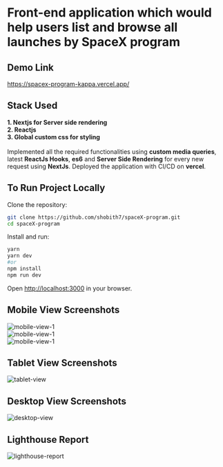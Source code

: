 # Front-end application which would help users list and browse all launches by SpaceX program
## Demo Link
https://spacex-program-kappa.vercel.app/

## Stack Used<br />
**1. Nextjs for Server side rendering**<br />
**2. Reactjs**<br />
**3. Global custom css for styling**<br />
<br />
Implemented all the required functionalities using **custom media queries**, latest **ReactJs Hooks**, **es6** and **Server Side Rendering** for every new request using **NextJs**.
Deployed the application with CI/CD on **vercel**.

## To Run Project Locally
Clone the repository:
```bash
git clone https://github.com/shobith7/spaceX-program.git
cd spaceX-program
```
Install and run:
```bash
yarn
yarn dev
#or
npm install
npm run dev
```
Open [http://localhost:3000](http://localhost:3000) in your browser.

## Mobile View Screenshots
![mobile-view-1](https://github.com/shobith7/spaceX-program/blob/main/public/mobile-view-1.png)<br />
![mobile-view-1](https://github.com/shobith7/spaceX-program/blob/main/public/mobile-view-2.png)<br />
![mobile-view-1](https://github.com/shobith7/spaceX-program/blob/main/public/mobile-view-3.png)<br />

## Tablet View Screenshots
![tablet-view](https://github.com/shobith7/spaceX-program/blob/main/public/tablet-view.png)

## Desktop View Screenshots
![desktop-view](https://github.com/shobith7/spaceX-program/blob/main/public/desktop-view.png)

## Lighthouse Report
![lighthouse-report](https://github.com/shobith7/spaceX-program/blob/main/public/lighthouse-report.png)

